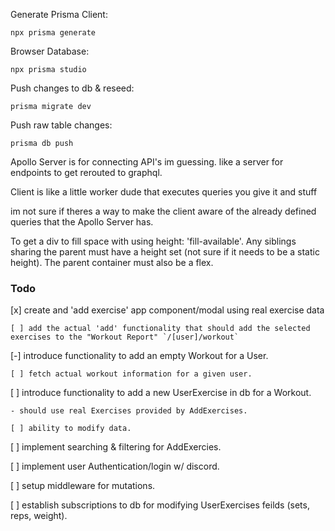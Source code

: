 
Generate Prisma Client:

`npx prisma generate`

Browser Database:

`npx prisma studio`

Push changes to db & reseed:

`prisma migrate dev`

Push raw table changes:

`prisma db push`

Apollo Server is for connecting API's im guessing. like a server for endpoints to get rerouted to graphql.

Client is like a little worker dude that executes queries you give it and stuff

im not sure if theres a way to make the client aware of the already defined queries that the Apollo Server has.

To get a div to fill space with using height: 'fill-available'. Any siblings sharing the parent must have a height set (not sure if it needs to be a static height). The parent container must also be a flex.


### Todo

[x] create and 'add exercise' app component/modal using real exercise data

    [ ] add the actual 'add' functionality that should add the selected exercises to the "Workout Report" `/[user]/workout`


[-] introduce functionality to add an empty Workout for a User.

    [ ] fetch actual workout information for a given user. 
    
[ ] introduce functionality to add a new UserExercise in db for a Workout.

    - should use real Exercises provided by AddExercises.

    [ ] ability to modify data.

[ ] implement searching & filtering for AddExercies.

[ ] implement user Authentication/login w/ discord.

[ ] setup middleware for mutations.

[ ] establish subscriptions to db for modifying UserExercises feilds (sets, reps, weight).

